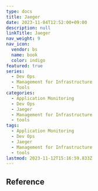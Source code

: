 ```yaml
---
type: docs
title: Jaeger
date: 2023-11-04T12:52:00+09:00
description: null
linkTitle: Jaeger
nav_weight: 9
nav_icon:
  vendor: bs
  name: book
  color: indigo
featured: true
series:
  - Dev Ops
  - Management for Infrastructure
  - Tools
categories:
  - Application Monitoring
  - Dev Ops
  - Jaeger
  - Management for Infrastructure
  - tools
tags:
  - Application Monitoring
  - Dev Ops
  - Jaeger
  - Management for Infrastructure
  - tools
lastmod: 2023-11-12T15:16:59.833Z
---
```


## Reference
